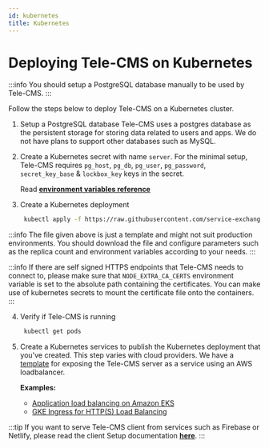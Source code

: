 ```yaml
---
id: kubernetes
title: Kubernetes
---
```


# Deploying Tele-CMS on Kubernetes

:::info
You should setup a PostgreSQL database manually to be used by Tele-CMS.
:::

Follow the steps below to deploy Tele-CMS on a Kubernetes cluster.

1. Setup a PostgreSQL database
   Tele-CMS uses a postgres database as the persistent storage for storing data related to users and apps. We do not have plans to support other databases such as MySQL.

2. Create a Kubernetes secret with name `server`. For the minimal setup, Tele-CMS requires `pg_host`, `pg_db`, `pg_user`, `pg_password`, `secret_key_base` & `lockbox_key` keys in the secret.

   Read **[environment variables reference](/docs/setup/env-vars)**

3. Create a Kubernetes deployment

   ```bash
    kubectl apply -f https://raw.githubusercontent.com/service-exchange/fix/main/deploy/kubernetes/deployment.yaml
   ```

:::info
The file given above is just a template and might not suit production environments. You should download the file and configure parameters such as the replica count and environment variables according to your needs.
:::

:::info
If there are self signed HTTPS endpoints that Tele-CMS needs to connect to, please make sure that `NODE_EXTRA_CA_CERTS` environment variable is set to the absolute path containing the certificates. You can make use of kubernetes secrets to mount the certificate file onto the containers.
:::

4. Verify if Tele-CMS is running

   ```bash
    kubectl get pods
   ```

5. Create a Kubernetes services to publish the Kubernetes deployment that you've created. This step varies with cloud providers. We have a [template](https://raw.githubusercontent.com/service-exchange/fix/main/deploy/kubernetes/service.yaml) for exposing the Tele-CMS server as a service using an AWS loadbalancer.

   **Examples:**
   - [Application load balancing on Amazon EKS](https://docs.aws.amazon.com/eks/latest/userguide/alb-ingress.html)
   - [GKE Ingress for HTTP(S) Load Balancing](https://cloud.google.com/kubernetes-engine/docs/concepts/ingress)

:::tip
If you want to serve Tele-CMS client from services such as Firebase or Netlify, please read the client Setup documentation **[here](/docs/setup/client)**.
:::
